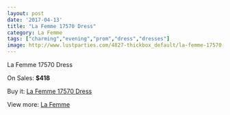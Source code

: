 ```yaml
---
layout: post
date: '2017-04-13'
title: "La Femme 17570 Dress"
category: La Femme
tags: ["charming","evening","prom","dress","dresses"]
image: http://www.lustparties.com/4827-thickbox_default/la-femme-17570-dress.jpg
---
```

La Femme 17570 Dress

On Sales: **$418**
<a href="https://www.lustparties.com/en/la-femme/1610-la-femme-17570-dress.html"><amp-img layout="responsive" width="600" height="600" src="//www.lustparties.com/4827-thickbox_default/la-femme-17570-dress.jpg" alt="La Femme 17570 Dress 0" /></a>
<a href="https://www.lustparties.com/en/la-femme/1610-la-femme-17570-dress.html"><amp-img layout="responsive" width="600" height="600" src="//www.lustparties.com/4828-thickbox_default/la-femme-17570-dress.jpg" alt="La Femme 17570 Dress 1" /></a>

Buy it: [La Femme 17570 Dress](https://www.lustparties.com/en/la-femme/1610-la-femme-17570-dress.html "La Femme 17570 Dress")

View more: [La Femme](https://www.lustparties.com/en/4-la-femme "La Femme")